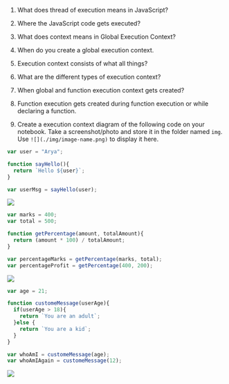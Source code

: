 1. What does thread of execution means in JavaScript?

<!-- Thread of execution refers to the sequence folllowec by the JavaScript engine to run through a program. -->

2. Where the JavaScript code gets executed?

<!-- It gets executed in the JavaScript engine. -->

3. What does context means in Global Execution Context?

<!-- It refers to the base on top of which the rest of the program is executed. -->

4. When do you create a global execution context.

<!-- It is created at the beginning of a program and is created only once. -->

5. Execution context consists of what all things?

<!-- There are two kinds of execution context: global and functional. Each of them have an execution path and a memory container. -->

6. What are the different types of execution context?

<!-- Global execution context and functional execution context. -->

7. When global and function execution context gets created?

<!-- Global execution context gets created at the beginning of a program while the function execution context gets created every time a function is invoked. -->

8. Function execution gets created during function execution or while declaring a function.

<!-- This happens during the function execution. -->


9. Create a execution context diagram of the following code on your notebook. Take a screenshot/photo and store it in the folder named `img`. Use `![](./img/image-name.png)` to display it here.



```js
var user = "Arya";

function sayHello(){
  return `Hello ${user}`;
}

var userMsg = sayHello(user);
```

<!-- Put your image here -->

![](./img/image-name.jpg)



```js
var marks = 400;
var total = 500;

function getPercentage(amount, totalAmount){
  return (amount * 100) / totalAmount;
}

var percentageMarks = getPercentage(marks, total);
var percentageProfit = getPercentage(400, 200);
```

<!-- Put your image here -->

![](./img/image-name.jpg)



```js
var age = 21;

function customeMessage(userAge){
  if(userAge > 18){
    return `You are an adult`;
  }else {
    return `You are a kid`;
  }
}

var whoAmI = customeMessage(age);
var whoAmIAgain = customeMessage(12);
```

<!-- Put your image here -->

![](./img/image-name.jpg)

<!-- Will insert images soon -->